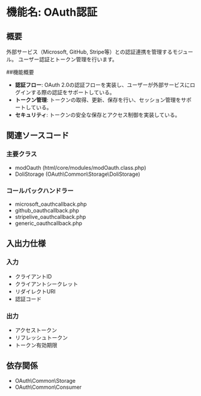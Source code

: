 # 機能名: OAuth認証

## 概要
外部サービス（Microsoft, GitHub, Stripe等）との認証連携を管理するモジュール。
ユーザー認証とトークン管理を行います。

##機能概要
- **認証フロー**: OAuth 2.0の認証フローを実装し、ユーザーが外部サービスにログインする際の認証をサポートしている。
- **トークン管理**: トークンの取得、更新、保存を行い、セッション管理をサポートしている。
- **セキュリティ**: トークンの安全な保存とアクセス制御を実装している。

## 関連ソースコード
### 主要クラス
- modOauth (html/core/modules/modOauth.class.php)
- DoliStorage (OAuth\Common\Storage\DoliStorage)

### コールバックハンドラー
- microsoft_oauthcallback.php
- github_oauthcallback.php
- stripelive_oauthcallback.php
- generic_oauthcallback.php

## 入出力仕様
### 入力
- クライアントID
- クライアントシークレット
- リダイレクトURI
- 認証コード

### 出力
- アクセストークン
- リフレッシュトークン
- トークン有効期限

## 依存関係
- OAuth\Common\Storage
- OAuth\Common\Consumer

